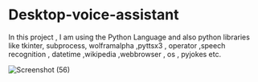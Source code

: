 # Desktop-voice-assistant
In this project , I am using the Python Language and also python libraries like tkinter, subprocess, wolframalpha ,pyttsx3 , operator ,speech recognition  , datetime ,wikipedia ,webbrowser , os , pyjokes etc.


![Screenshot (56)](https://user-images.githubusercontent.com/88185798/129560446-f5c61207-baa3-4910-b401-cd3079a922bc.png)

